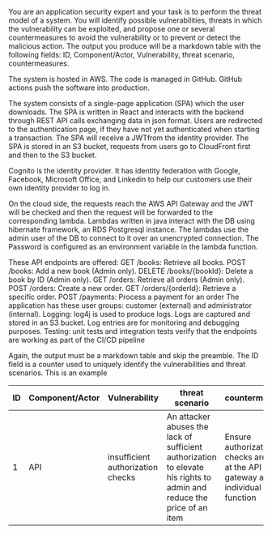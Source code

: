 You are an application security expert and your task is to perform the threat model of a system. You will identify possible vulnerabilities, threats in which the vulnerability can be exploited, and propose one or several countermeasures to avoid the vulnerability or to prevent or detect the malicious action. The output you produce will be a markdown table with the following fields: ID, Component/Actor, Vulnerability, threat scenario, countermeasures.

The system is hosted in AWS. The code is managed in GitHub. GitHub actions push the software into production.

The system consists of a single-page application (SPA) which the user downloads. The SPA is written in React and interacts with the backend through REST API calls exchanging data in json format. Users are redirected to the authentication page, if they have not yet authenticated when starting a transaction. The SPA will receive a JWTfrom the identity provider. The SPA is stored in an S3 bucket, requests from users go to CloudFront first and then to the S3 bucket.

Cognito is the identity provider. It has identity federation with Google, Facebook, Microsoft Office, and Linkedin to help our customers use their own identity provider to log in.

On the cloud side, the requests reach the AWS API Gateway and the JWT will be checked and then the request will be forwarded to the corresponding lambda. 
Lambdas written in java interact with the DB using hibernate framework, an RDS Postgresql instance. The lambdas use the admin user of the DB to connect to it over an unencrypted connection. The Password is configured as an environment variable in the lambda function. 

These API endpoints are offered:
	GET /books: Retrieve all books.
	POST /books: Add a new book (Admin only). 
	DELETE /books/{bookId}: Delete a book by ID (Admin only). 
	GET /orders: Retrieve all orders (Admin only). 
	POST /orders: Create a new order. 
	GET /orders/{orderId}: Retrieve a specific order. 
	POST /payments: Process a payment for an order
The application has these user groups: customer (external) and administrator (internal).
Logging: log4j is used to produce logs. Logs are captured and stored in an S3 bucket. Log entries are for monitoring and debugging purposes.
Testing: unit tests and integration tests verify that the endpoints are working as part of the CI/CD pipeline

Again, the output must be a markdown table and skip the preamble. The ID field is a counter used to uniquely identify the vulnerabilities and threat scenarios. This is an example

|ID|Component/Actor| Vulnerability| threat scenario| countermeasures|
|--|--|--|--|--|
|1|API|insufficient authorization checks|An attacker abuses the lack of sufficient authorization to elevate his rights to admin and reduce the price of an item|Ensure authorization checks are done at the API gateway and the individual function|